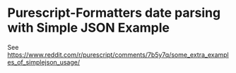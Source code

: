 # Purescript-Formatters date parsing with Simple JSON Example

See https://www.reddit.com/r/purescript/comments/7b5y7q/some_extra_examples_of_simplejson_usage/
